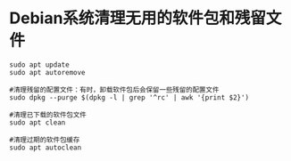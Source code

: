# Debian系统清理无用的软件包和残留文件

```shell
sudo apt update
sudo apt autoremove

#清理残留的配置文件：有时，卸载软件包后会保留一些残留的配置文件
sudo dpkg --purge $(dpkg -l | grep '^rc' | awk '{print $2}')

#清理已下载的软件包文件
sudo apt clean

#清理过期的软件包缓存
sudo apt autoclean
```
